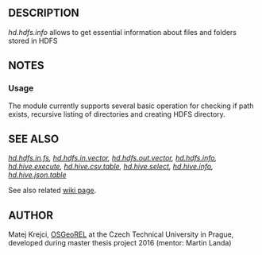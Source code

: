 ## DESCRIPTION

*hd.hdfs.info* allows to get essential information about files and
folders stored in HDFS

## NOTES

### Usage

The module currently supports several basic operation for checking if
path exists, recursive listing of directories and creating HDFS
directory.

## SEE ALSO

*[hd.hdfs.in.fs](hd.hdfs.in.fs.md),
[hd.hdfs.in.vector](hd.hdfs.in.vector.md),
[hd.hdfs.out.vector](hd.hdfs.out.vector.md),
[hd.hdfs.info](hd.hdfs.info.md), [hd.hive.execute](hd.hive.execute.md),
[hd.hive.csv.table](hd.hive.csv.table.md),
[hd.hive.select](hd.hive.select.md), [hd.hive.info](hd.hive.info.md),
[hd.hive.json.table](hd.hive.json.table.md)*

See also related [wiki page](https://grasswiki.osgeo.org/wiki/).

## AUTHOR

Matej Krejci, [OSGeoREL](https://geo.fsv.cvut.cz/gwiki/osgeorel) at the
Czech Technical University in Prague, developed during master thesis
project 2016 (mentor: Martin Landa)

